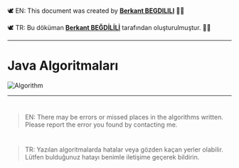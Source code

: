 🕊 EN: This document was created by [**Berkant BEGDILILI**](https://t.me/berkantbegdilili "Telegram: @berkantbegdilili")  ✌🏼

🕊 TR: Bu döküman [**Berkant BEĞDİLİLİ**](https://t.me/berkantbegdilili "Telegram: @berkantbegdilili") tarafından oluşturulmuştur. ✌🏼
________________________________
# Java Algoritmaları
![Algorithm](https://pandorafms.com/blog/wp-content/uploads/2018/05/what-is-an-algorithm-featured.png)

________________________________
#
> EN: There may be errors or missed places in the algorithms written. Please report the error you found by contacting me.
#
> TR: Yazılan algoritmalarda hatalar veya gözden kaçan yerler olabilir. Lütfen bulduğunuz hatayı benimle iletişime geçerek bildirin.



